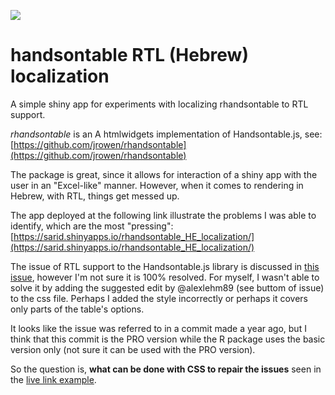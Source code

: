 ![](http://www.sarid-ins.com/files/site_image/logo_eng_2.png)

# handsontable RTL (Hebrew) localization

A simple shiny app for experiments with localizing rhandsontable to RTL support.

*rhandsontable* is an A htmlwidgets implementation of Handsontable.js, see:
[https://github.com/jrowen/rhandsontable](https://github.com/jrowen/rhandsontable)

The package is great, since it allows for interaction of a shiny app with the user in an "Excel-like" manner.
However, when it comes to rendering in Hebrew, with RTL, things get messed up.

The app deployed at the following link illustrate the problems I was able to identify, which are the most "pressing":
[https://sarid.shinyapps.io/rhandsontable_HE_localization/](https://sarid.shinyapps.io/rhandsontable_HE_localization/)

The issue of RTL support to the Handsontable.js library is discussed in [this issue](https://github.com/handsontable/handsontable/issues/83), however I'm not sure it is 100% resolved. For myself, I wasn't able to solve it by adding the suggested edit by @alexlehm89 (see buttom of issue) to the css file. Perhaps I added the style incorrectly or perhaps it covers only parts of the table's options.

It looks like the issue was referred to in a commit made a year ago, but I think that this commit is the PRO version while the R package uses the basic version only (not sure it can be used with the PRO version).

So the question is, **what can be done with CSS to repair the issues** seen in the [live link example](https://sarid.shinyapps.io/rhandsontable_HE_localization/).


